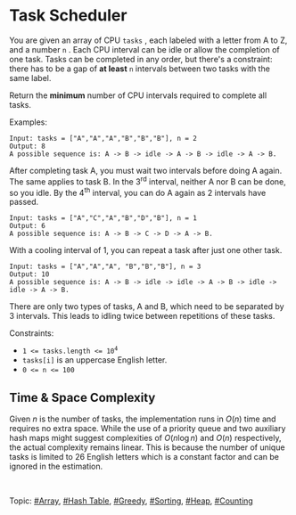 # Task Scheduler

You are given an array of CPU `tasks` , each labeled with a letter from A to Z, and a number `n` .
Each CPU interval can be idle or allow the completion of one task. Tasks can be completed in any
order, but there's a constraint: there has to be a gap of **at least** `n` intervals between two
tasks with the same label.

Return the **minimum** number of CPU intervals required to complete all tasks.

Examples:

```
Input: tasks = ["A","A","A","B","B","B"], n = 2
Output: 8
A possible sequence is: A -> B -> idle -> A -> B -> idle -> A -> B.
```

After completing task A, you must wait two intervals before doing A again. The same applies to task
B. In the 3<sup>rd</sup> interval, neither A nor B can be done, so you idle. By the 4<sup>th</sup>
interval, you can do A again as 2 intervals have passed.

```
Input: tasks = ["A","C","A","B","D","B"], n = 1
Output: 6
A possible sequence is: A -> B -> C -> D -> A -> B.
```

With a cooling interval of 1, you can repeat a task after just one other task.

```
Input: tasks = ["A","A","A", "B","B","B"], n = 3
Output: 10
A possible sequence is: A -> B -> idle -> idle -> A -> B -> idle -> idle -> A -> B.
```

There are only two types of tasks, A and B, which need to be separated by 3 intervals. This leads
to idling twice between repetitions of these tasks.

Constraints:

- <code>1 <= tasks.length <= 10<sup>4</sup></code>
- `tasks[i]` is an uppercase English letter.
- `0 <= n <= 100`

## Time & Space Complexity

Given $n$ is the number of tasks, the implementation runs in $O(n)$ time and requires no extra
space. While the use of a priority queue and two auxiliary hash maps might suggest complexities of
$O(n\log{n})$ and $O(n)$ respectively, the actual complexity remains linear. This is because the
number of unique tasks is limited to 26 English letters which is a constant factor and can be
ignored in the estimation.

</br>

Topic: [#Array](), [#Hash Table](), [#Greedy](), [#Sorting](), [#Heap](), [#Counting]()
